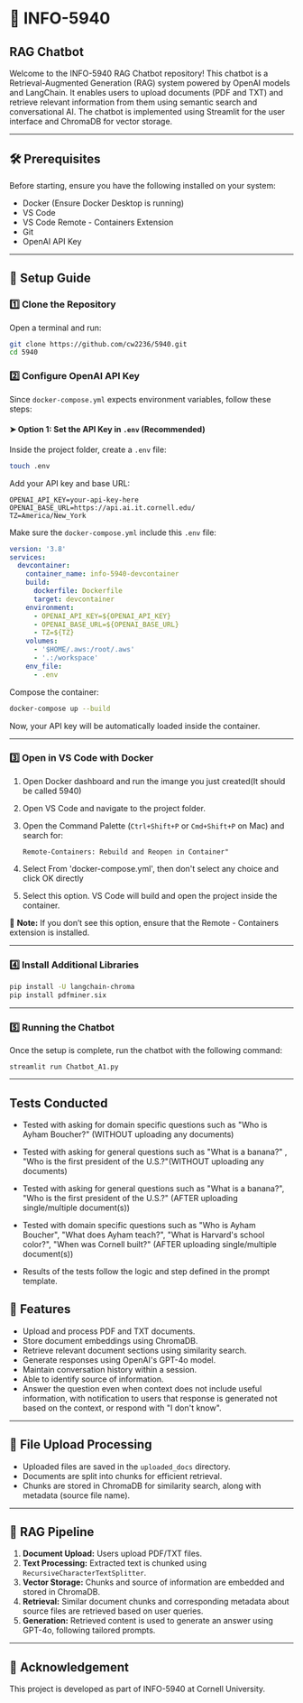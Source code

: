 # 📌 INFO-5940

## RAG Chatbot

Welcome to the INFO-5940 RAG Chatbot repository! This chatbot is a Retrieval-Augmented Generation (RAG) system powered by OpenAI models and LangChain. It enables users to upload documents (PDF and TXT) and retrieve relevant information from them using semantic search and conversational AI. The chatbot is implemented using Streamlit for the user interface and ChromaDB for vector storage.

---

## 🛠️ Prerequisites

Before starting, ensure you have the following installed on your system:

- Docker (Ensure Docker Desktop is running)
- VS Code
- VS Code Remote - Containers Extension
- Git
- OpenAI API Key

---

## 🚀 Setup Guide

### 1️⃣ Clone the Repository

Open a terminal and run:

```sh
git clone https://github.com/cw2236/5940.git
cd 5940
```

### 2️⃣ Configure OpenAI API Key

Since `docker-compose.yml` expects environment variables, follow these steps:

#### ➤ Option 1: Set the API Key in `.env` (Recommended)

Inside the project folder, create a `.env` file:

```sh
touch .env
```

Add your API key and base URL:

```plaintext
OPENAI_API_KEY=your-api-key-here
OPENAI_BASE_URL=https://api.ai.it.cornell.edu/
TZ=America/New_York
```

Make sure the `docker-compose.yml` include this `.env` file:

```yaml
version: '3.8'
services:
  devcontainer:
    container_name: info-5940-devcontainer
    build:
      dockerfile: Dockerfile
      target: devcontainer
    environment:
      - OPENAI_API_KEY=${OPENAI_API_KEY}
      - OPENAI_BASE_URL=${OPENAI_BASE_URL}
      - TZ=${TZ}
    volumes:
      - '$HOME/.aws:/root/.aws'
      - '.:/workspace'
    env_file:
      - .env
```

Compose the container:

```sh
docker-compose up --build
```

Now, your API key will be automatically loaded inside the container.

---
### 3️⃣ Open in VS Code with Docker
1. Open Docker dashboard and run the imange you just created(It should be called 5940)

2. Open VS Code and navigate to the project folder.

3. Open the Command Palette (`Ctrl+Shift+P` or `Cmd+Shift+P` on Mac) and search for:
   ```
   Remote-Containers: Rebuild and Reopen in Container"
   ```
4. Select From 'docker-compose.yml', then don't select any choice and click OK directly

4. Select this option. VS Code will build and open the project inside the container.

📌 **Note:** If you don’t see this option, ensure that the Remote - Containers extension is installed.

---



### 4️⃣ Install Additional Libraries

```sh
pip install -U langchain-chroma
pip install pdfminer.six

```

---

### 5️⃣ Running the Chatbot

Once the setup is complete, run the chatbot with the following command:

```
streamlit run Chatbot_A1.py
```

---


## Tests Conducted
- Tested with asking for domain specific questions such as "Who is Ayham Boucher?" (WITHOUT uploading any documents)
- Tested with asking for general questions such as "What is a banana?" , "Who is the first president of the U.S.?"(WITHOUT uploading any documents)
- Tested with asking for general questions such as "What is a banana?", "Who is the first president of the U.S.?" (AFTER uploading single/multiple document(s))
- Tested with domain specific questions such as "Who is Ayham Boucher", "What does Ayham teach?", "What is Harvard's school color?", "When was Cornell built?" (AFTER uploading single/multiple document(s))

- Results of the tests follow the logic and step defined in the prompt template. 



## 📌 Features

- Upload and process PDF and TXT documents.
- Store document embeddings using ChromaDB.
- Retrieve relevant document sections using similarity search.
- Generate responses using OpenAI's GPT-4o model.
- Maintain conversation history within a session.
- Able to identify source of information.
- Answer the question even when context does not include useful information, with notification to users that response is generated not based on the context, or respond with "I don't know".

---

## 📂 File Upload Processing

- Uploaded files are saved in the `uploaded_docs` directory.
- Documents are split into chunks for efficient retrieval.
- Chunks are stored in ChromaDB for similarity search, along with metadata (source file name).

---

## 📌 RAG Pipeline

1. **Document Upload:** Users upload PDF/TXT files.
2. **Text Processing:** Extracted text is chunked using `RecursiveCharacterTextSplitter`. 
3. **Vector Storage:** Chunks and source of information are embedded and stored in ChromaDB.
4. **Retrieval:** Similar document chunks and corresponding metadata about source files are retrieved based on user queries.
5. **Generation:** Retrieved content is used to generate an answer using GPT-4o, following tailored prompts.


---

## 🙏 Acknowledgement

This project is developed as part of INFO-5940 at Cornell University.

 
